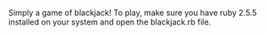 Simply a game of blackjack! To play, make sure you have ruby 2.5.5 installed on your system and  open the blackjack.rb file.
